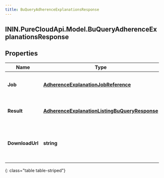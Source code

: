 ```yaml
---
title: BuQueryAdherenceExplanationsResponse
---
```

## ININ.PureCloudApi.Model.BuQueryAdherenceExplanationsResponse

## Properties

|Name | Type | Description | Notes|
|------------ | ------------- | ------------- | -------------|
| **Job** | [**AdherenceExplanationJobReference**](AdherenceExplanationJobReference.html) | The asynchronous job handling the query | [optional] |
| **Result** | [**AdherenceExplanationListingBuQueryResponse**](AdherenceExplanationListingBuQueryResponse.html) | The result of the query. May come via notification | [optional] |
| **DownloadUrl** | **string** | The URL from which to download the result. May come via notification | [optional] |
{: class="table table-striped"}


